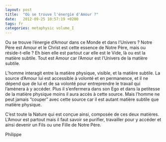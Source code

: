 ```yaml
---
layout: post
title:  "Où se trouve l'énergie d'Amour ?"
date:   2012-09-25 10:57:19 +0200
tags: fr
categories: metaphysic volume_I
---
```

Ou se trouve l’énergie d’Amour dans ce Monde et dans l’Univers ? Notre Père est Amour et le Christ est cette essence de Notre Père, mais ou réside-t-elle ? Eh bien elle est partout car elle est le Vide, là ou est la matière subtile. Tout est Amour car l’Amour est l’Univers de la matière subtile.

L’homme interagit entre la matière physique, visible, et la matière subtile. La source d’Amour lui est accessible à volonté et en permanence, et il ne dépend que de lui et de sa volonté pour entreprendre le travail qui l’amènera à y accéder. Plus il s’enfermera dans son Ego et dans la petitesse de la matière physique moins il aura accès à cette source. Mais l’homme ne peut jamais “couper” avec cette source car il est autant matière subtile que matière physique.

C’est toute la Nature qui est conçue ainsi, composée de ces deux matières. L’Amour est partout mais il faut savoir se purifier, travailler pour y accéder et ainsi devenir un Fils ou une Fille de Notre Père.

Philippe


<!-- 
Ce(tte) œuvre est mise à disposition selon les termes de la Licence Creative Commons Attribution - Pas d’Utilisation Commerciale 4.0 International.
-->